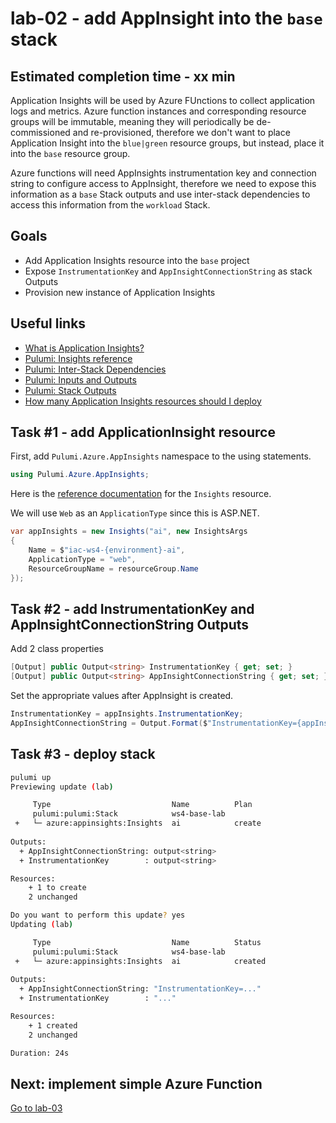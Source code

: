 # lab-02 - add AppInsight into the `base` stack

## Estimated completion time - xx min

Application Insights will be used by Azure FUnctions to collect application logs and metrics. Azure function instances and corresponding resource groups will be immutable, meaning they will periodically be de-commissioned and re-provisioned, therefore we don't want to place Application Insight into the `blue|green` resource groups, but instead, place it into the `base` resource group.

Azure functions will need AppInsights instrumentation key and connection string to configure access to AppInsight, therefore we need to expose this information as a `base` Stack outputs and use inter-stack dependencies to access this information from the `workload` Stack.

## Goals

* Add Application Insights resource into the `base` project
* Expose `InstrumentationKey` and `AppInsightConnectionString` as stack Outputs
* Provision new instance of Application Insights

## Useful links

* [What is Application Insights?](https://docs.microsoft.com/en-us/azure/azure-monitor/app/app-insights-overview?WT.mc_id=AZ-MVP-5003837)
* [Pulumi: Insights reference](https://www.pulumi.com/docs/reference/pkg/azure/appinsights/insights/)
* [Pulumi: Inter-Stack Dependencies](https://www.pulumi.com/docs/intro/concepts/organizing-stacks-projects/#inter-stack-dependencies)
* [Pulumi: Inputs and Outputs](https://www.pulumi.com/docs/intro/concepts/programming-model/#outputs)
* [Pulumi: Stack Outputs](https://www.pulumi.com/docs/intro/concepts/programming-model/#stack-outputs)
* [How many Application Insights resources should I deploy](https://docs.microsoft.com/en-us/azure/azure-monitor/app/separate-resources?WT.mc_id=AZ-MVP-5003837)

## Task #1 - add ApplicationInsight resource

First, add `Pulumi.Azure.AppInsights` namespace to the using statements.

```c#
using Pulumi.Azure.AppInsights;
```

Here is the [reference documentation](https://www.pulumi.com/docs/reference/pkg/azure/appinsights/insights/) for the `Insights` resource.

We will use `Web` as an `ApplicationType` since this is ASP.NET.

```c#
var appInsights = new Insights("ai", new InsightsArgs
{
    Name = $"iac-ws4-{environment}-ai",
    ApplicationType = "web",
    ResourceGroupName = resourceGroup.Name
});
```

## Task #2 - add InstrumentationKey and AppInsightConnectionString Outputs

Add 2 class properties

```c#
[Output] public Output<string> InstrumentationKey { get; set; }
[Output] public Output<string> AppInsightConnectionString { get; set; }
```

Set the appropriate values after AppInsight is created.

```c#
InstrumentationKey = appInsights.InstrumentationKey;
AppInsightConnectionString = Output.Format($"InstrumentationKey={appInsights.InstrumentationKey}");
```

## Task #3 - deploy stack

```bash
pulumi up
Previewing update (lab)

     Type                           Name          Plan
     pulumi:pulumi:Stack            ws4-base-lab
 +   └─ azure:appinsights:Insights  ai            create
 
Outputs:
  + AppInsightConnectionString: output<string>
  + InstrumentationKey        : output<string>

Resources:
    + 1 to create
    2 unchanged

Do you want to perform this update? yes
Updating (lab)

     Type                           Name          Status
     pulumi:pulumi:Stack            ws4-base-lab
 +   └─ azure:appinsights:Insights  ai            created
 
Outputs:
  + AppInsightConnectionString: "InstrumentationKey=..."
  + InstrumentationKey        : "..."

Resources:
    + 1 created
    2 unchanged

Duration: 24s
```

## Next: implement simple Azure Function

[Go to lab-03](../lab-03/readme.md)